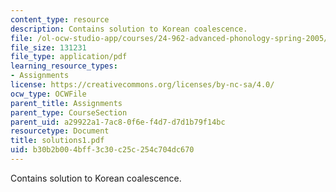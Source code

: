 ```yaml
---
content_type: resource
description: Contains solution to Korean coalescence.
file: /ol-ocw-studio-app/courses/24-962-advanced-phonology-spring-2005/b30b2b004bff3c30c25c254c704dc670_solutions1.pdf
file_size: 131231
file_type: application/pdf
learning_resource_types:
- Assignments
license: https://creativecommons.org/licenses/by-nc-sa/4.0/
ocw_type: OCWFile
parent_title: Assignments
parent_type: CourseSection
parent_uid: a29922a1-7ac8-0f6e-f4d7-d7d1b79f14bc
resourcetype: Document
title: solutions1.pdf
uid: b30b2b00-4bff-3c30-c25c-254c704dc670
---
```

Contains solution to Korean coalescence.